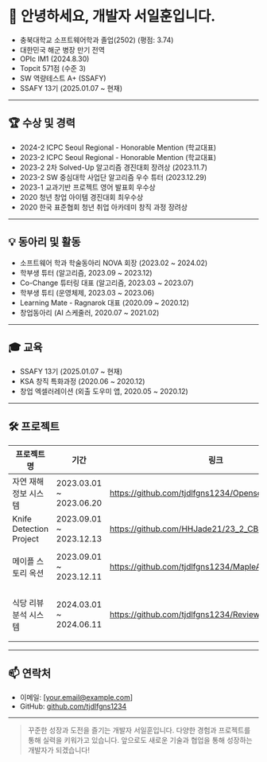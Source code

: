# 👋 안녕하세요, 개발자 서일훈입니다.

- 충북대학교 소프트웨어학과 졸업(2502) (평점: 3.74)
- 대한민국 해군 병장 만기 전역
- OPIc IM1 (2024.8.30)
- Topcit 571점 (수준 3)
- SW 역량테스트 A+ (SSAFY)
- SSAFY 13기 (2025.01.07 ~ 현재)

---

## 🏆 수상 및 경력

- 2024-2 ICPC Seoul Regional - Honorable Mention (학교대표)
- 2023-2 ICPC Seoul Regional - Honorable Mention (학교대표)
- 2023-2 2차 Solved-Up 알고리즘 경진대회 장려상 (2023.11.7)
- 2023-2 SW 중심대학 사업단 알고리즘 우수 튜터 (2023.12.29)
- 2023-1 교과기반 프로젝트 영어 발표회 우수상
- 2020 청년 창업 아이템 경진대회 최우수상
- 2020 한국 표준협회 청년 취업 아카데미 창직 과정 장려상

---

## 💡 동아리 및 활동

- 소프트웨어 학과 학술동아리 NOVA 회장 (2023.02 ~ 2024.02)
- 학부생 튜터 (알고리즘, 2023.09 ~ 2023.12)
- Co-Change 튜터링 대표 (알고리즘, 2023.03 ~ 2023.07)
- 학부생 튜티 (운영체제, 2023.03 ~ 2023.06)
- Learning Mate - Ragnarok 대표 (2020.09 ~ 2020.12)
- 창업동아리 (AI 스케줄러, 2020.07 ~ 2021.02)

---

## 🎓 교육

- SSAFY 13기 (2025.01.07 ~ 현재)
- KSA 창직 특화과정 (2020.06 ~ 2020.12)
- 창업 엑셀러레이션 (외출 도우미 앱, 2020.05 ~ 2020.12)

---

## 🛠 프로젝트

| 프로젝트명                | 기간                        | 링크                                                        | 주요 기술/태그                |
|--------------------------|-----------------------------|-------------------------------------------------------------|-------------------------------|
| 자연 재해 정보 시스템     | 2023.03.01 ~ 2023.06.20     | https://github.com/tjdlfgns1234/OpensourceWebProject        | CSS, HTML, JS                 |
| Knife Detection Project  | 2023.09.01 ~ 2023.12.13     | https://github.com/HHJade21/23_2_CBNU_AI_BTS                | AI, Github, Pytorch, Yolov5   |
| 메이플 스토리 옥션        | 2023.09.01 ~ 2023.12.11     | https://github.com/tjdlfgns1234/MapleAuction                | Database Design, MySQL, WEB   |
| 식당 리뷰 분석 시스템      | 2024.03.01 ~ 2024.06.11     | https://github.com/tjdlfgns1234/Review_Anaysis              | AI, BigData, KoBert, MongoDB, Pytorch |

---

## 📫 연락처

- 이메일: [your.email@example.com]
- GitHub: [github.com/tjdlfgns1234](https://github.com/tjdlfgns1234)

---

> 꾸준한 성장과 도전을 즐기는 개발자 서일훈입니다. 다양한 경험과 프로젝트를 통해 실력을 키워가고 있습니다. 앞으로도 새로운 기술과 협업을 통해 성장하는 개발자가 되겠습니다!
